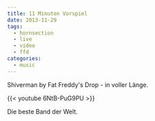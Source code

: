 ```yaml
---
title: 11 Minuten Vorspiel
date: 2013-11-29
tags:
  - hornsection
  - live
  - video
  - ffd
categories:
  - music
---
```


Shiverman by Fat Freddy's Drop - in voller Länge.

{{< youtube 6NtB-PuG9PU >}}

Die beste Band der Welt.
